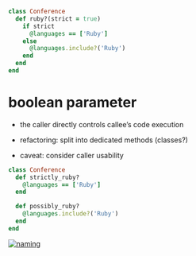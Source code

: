 ```ruby
class Conference
  def ruby?(strict = true)
    if strict
      @languages == ['Ruby']
    else
      @languages.include?('Ruby')
    end
  end
end
```


# boolean parameter

* the caller directly controls callee’s code execution
<!-- .element: class="fragment" -->
* refactoring: split into dedicated methods (classes?)
<!-- .element: class="fragment" -->
* caveat: consider caller usability
<!-- .element: class="fragment" -->


```ruby
class Conference
  def strictly_ruby?
    @languages == ['Ruby']
  end

  def possibly_ruby?
    @languages.include?('Ruby')
  end
end
```


[![naming](img/naming.png)](https://twitter.com/nelhage/status/632312441657946112)
